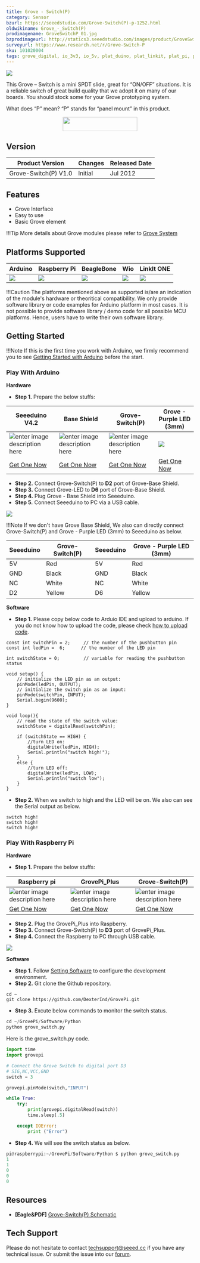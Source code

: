 ```yaml
---
title: Grove - Switch(P)
category: Sensor
bzurl: https://seeedstudio.com/Grove-Switch(P)-p-1252.html
oldwikiname: Grove_-_Switch(P)
prodimagename: GroveSwitchP_01.jpg
bzprodimageurl: http://statics3.seeedstudio.com/images/product/GroveSwitchP.jpg
surveyurl: https://www.research.net/r/Grove-Switch-P
sku: 101020004
tags: grove_digital, io_3v3, io_5v, plat_duino, plat_linkit, plat_pi, plat_bbg
---
```


![](https://github.com/SeeedDocument/Grove-Switch-P/raw/master/img/switch_p.jpg)

This Grove – Switch is a mini SPDT slide, great for “ON/OFF” situations. It is a reliable switch of great build quality that we adopt it on many of our boards. You should stock some for your Grove prototyping system.

What does “P” mean? “P” stands for “panel mount” in this product.

<p style="text-align:center"><a href="http://www.seeedstudio.com/Grove-Switch(P)-p-1252.html" target="_blank"><img src="https://github.com/SeeedDocument/wiki_english/raw/master/docs/images/get_one_now_small.png" width="200" height="38"  border=0 /></a></p>

## Version

| Product Version              | Changes                                   | Released Date |
|------------------------------|-------------------------------------------|---------------|
|Grove-Switch(P) V1.0          | Initial                                   | Jul 2012      |     


## Features

-   Grove Interface
-   Easy to use
-   Basic Grove element

!!!Tip
    More details about Grove modules please refer to [Grove System](http://wiki.seeedstudio.com/Grove_System/)

## Platforms Supported

| Arduino                                                                                             | Raspberry Pi                                                                                             | BeagleBone                                                                                      | Wio                                                                                               | LinkIt ONE                                                                                         |
|-----------------------------------------------------------------------------------------------------|----------------------------------------------------------------------------------------------------------|-------------------------------------------------------------------------------------------------|---------------------------------------------------------------------------------------------------|----------------------------------------------------------------------------------------------------|
| ![](https://raw.githubusercontent.com/SeeedDocument/wiki_english/master/docs/images/arduino_logo.jpg) | ![](https://raw.githubusercontent.com/SeeedDocument/wiki_english/master/docs/images/raspberry_pi_logo.jpg) | ![](https://raw.githubusercontent.com/SeeedDocument/wiki_english/master/docs/images/bbg_logo.jpg) | ![](https://raw.githubusercontent.com/SeeedDocument/wiki_english/master/docs/images/wio_logo.jpg) | ![](https://raw.githubusercontent.com/SeeedDocument/wiki_english/master/docs/images/linkit_logo.jpg) |

!!!Caution
    The platforms mentioned above as supported is/are an indication of the module's hardware or theoritical compatibility. We only provide software library or code examples for Arduino platform in most cases. It is not possible to provide software library / demo code for all possible MCU platforms. Hence, users have to write their own software library.


## Getting Started

!!!Note
    If this is the first time you work with Arduino, we firmly recommend you to see [Getting Started with Arduino](http://wiki.seeedstudio.com/Getting_Started_with_Arduino/) before the start.


### Play With Arduino

**Hardware**

- **Step 1.** Prepare the below stuffs:

| Seeeduino V4.2 | Base Shield|  Grove-Switch(P) |Grove - Purple LED (3mm)|
|--------------|-------------|-----------------|-----------------|
|![enter image description here](https://github.com/SeeedDocument/wiki_english/raw/master/docs/images/seeeduino_v4.2.jpg)|![enter image description here](https://github.com/SeeedDocument/wiki_english/raw/master/docs/images/base_shield.jpg)|![enter image description here](https://github.com/SeeedDocument/Grove-Switch-P/raw/master/img/SwitchP_s.jpg)|![](https://github.com/SeeedDocument/Grove-Switch-P/raw/master/img/grove_led_s.jpg)|
|[Get One Now](http://www.seeedstudio.com/Seeeduino-V4.2-p-2517.html)|[Get One Now](https://www.seeedstudio.com/Base-Shield-V2-p-1378.html)|[Get One Now](http://www.seeedstudio.com/Grove-Switch(P)-p-1252.html)|[Get One Now](https://www.seeedstudio.com/Grove-Purple-LED-%283mm%29-p-1143.html)|

- **Step 2.** Connect Grove-Switch(P) to **D2** port of Grove-Base Shield.
- **Step 3.** Connect Grove-LED to **D6** port of Grove-Base Shield.
- **Step 4.** Plug Grove - Base Shield into Seeeduino.
- **Step 5.** Connect Seeeduino to PC via a USB cable.

![](https://github.com/SeeedDocument/Grove-Switch-P/raw/master/img/seeeduino_switch_led.jpg)

!!!Note
	If we don't have Grove Base Shield, We also can directly connect Grove-Switch(P) and Grove - Purple LED (3mm) to Seeeduino as below.

| Seeeduino | Grove-Switch(P) | Seeeduino | Grove - Purple LED (3mm) |
|-----------|-----------------|-----------|--------------------------|
| 5V        | Red             | 5V        | Red                      |
| GND       | Black           | GND       | Black                    |
| NC        | White           | NC        | White                    |
| D2        | Yellow          | D6        | Yellow                   |

**Software**

- **Step 1.** Please copy below code to Arduio IDE and upload to arduino. If you do not know how to upload the code, please check [how to upload code](http://wiki.seeedstudio.com/Upload_Code/).


```
const int switchPin = 2;     // the number of the pushbutton pin
const int ledPin =  6;      // the number of the LED pin

int switchState = 0;         // variable for reading the pushbutton status

void setup() {
    // initialize the LED pin as an output:
    pinMode(ledPin, OUTPUT);
    // initialize the switch pin as an input:
    pinMode(switchPin, INPUT);
    Serial.begin(9600);
}

void loop(){
    // read the state of the switch value:
    switchState = digitalRead(switchPin);

    if (switchState == HIGH) {
        //turn LED on:
        digitalWrite(ledPin, HIGH);
        Serial.println("switch high!");
    }
    else {
        //turn LED off:
        digitalWrite(ledPin, LOW);
        Serial.println("switch low");
    }
}

```

- **Step 2.** When we switch to high and the LED will be on. We also can see the Serial output as  below. 

```
switch high!
switch high!
switch high!
```

### Play With Raspberry Pi

**Hardware**

- **Step 1.** Prepare the below stuffs:

| Raspberry pi | GrovePi_Plus | Grove-Switch(P) |
|--------------|-------------|-----------------|
|![enter image description here](https://github.com/SeeedDocument/wiki_english/raw/master/docs/images/rasp.jpg)|![enter image description here](https://github.com/SeeedDocument/wiki_english/raw/master/docs/images/Grovepi%2B.jpg)|![enter image description here](https://github.com/SeeedDocument/Grove-Switch-P/raw/master/img/SwitchP_s.jpg)|
|[Get One Now](https://www.seeedstudio.com/Raspberry-Pi-3-Model-B-p-2625.html)|[Get One Now](https://www.seeedstudio.com/GrovePi%2B-p-2241.html)|[Get One Now](http://www.seeedstudio.com/Grove-Switch(P)-p-1252.html)|


- **Step 2.** Plug the GrovePi_Plus into Raspberry.
- **Step 3.** Connect Grove-Switch(P) to **D3** port of GrovePi_Plus.
- **Step 4.** Connect the Raspberry to PC through USB cable.

![](https://github.com/SeeedDocument/Grove-Switch-P/raw/master/img/rpi_switch.jpg)

**Software**

- **Step 1.** Follow [Setting Software](https://www.dexterindustries.com/GrovePi/get-started-with-the-grovepi/setting-software/) to configure the development environment.
- **Step 2.** Git clone the Github repository.

```
cd ~
git clone https://github.com/DexterInd/GrovePi.git

```

- **Step 3.** Excute below commands to monitor the switch status.


```python
cd ~/GrovePi/Software/Python
python grove_switch.py
```

Here is the grove_switch.py code.

```python
import time
import grovepi

# Connect the Grove Switch to digital port D3
# SIG,NC,VCC,GND
switch = 3

grovepi.pinMode(switch,"INPUT")

while True:
    try:
        print(grovepi.digitalRead(switch))
        time.sleep(.5)

    except IOError:
        print ("Error")
```

- **Step 4.** We will see the switch status as below.

```python
pi@raspberrypi:~/GrovePi/Software/Python $ python grove_switch.py 
1
1
0
0
0
```

## Resources

- **[Eagle&PDF]** [Grove-Switch(P) Schematic](https://github.com/SeeedDocument/Grove-Switch-P/raw/master/res/Grove-Switch-P-Eagle_File_v1.0.zip)

## Tech Support
Please do not hesitate to contact [techsupport@seeed.cc](techsupport@seeed.cc) if you have any technical issue. Or submit the issue into our [forum](http://forum.seeedstudio.com/). 